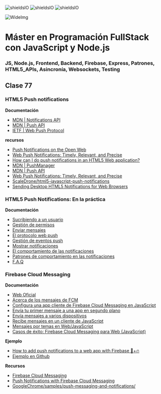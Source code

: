 ![shieldsIO](https://img.shields.io/github/issues/Fictizia/Master-en-programacion-fullstack-con-JavaScript-y-Node.js_ed3.svg)
![shieldsIO](https://img.shields.io/github/forks/Fictizia/Master-en-programacion-fullstack-con-JavaScript-y-Node.js_ed3.svg)
![shieldsIO](https://img.shields.io/github/stars/Fictizia/Master-en-programacion-fullstack-con-JavaScript-y-Node.js_ed3.svg)

![WideImg](http://fictizia.com/img/github/Fictizia-plan-estudios-github.jpg)

# Máster en Programación FullStack con JavaScript y Node.js
### JS, Node.js, Frontend, Backend, Firebase, Express, Patrones, HTML5_APIs, Asincronía, Websockets, Testing

## Clase 77

### HTML5 Push notifications

**Documentación**
- [MDN | Notifications API](https://developer.mozilla.org/en-US/docs/Web/API/Notifications_API)
- [MDN | Push API](https://developer.mozilla.org/en-US/docs/Web/API/Push_API)
- [IETF | Web Push Protocol](https://tools.ietf.org/html/draft-ietf-webpush-protocol)

**recursos**
- [Push Notifications on the Open Web](https://developers.google.com/web/updates/2015/03/push-notifications-on-the-open-web)
- [Web Push Notifications: Timely, Relevant, and Precise](https://developers.google.com/web/fundamentals/push-notifications/)
- [How can I do push notifications in an HTML5 Web application?](https://stackoverflow.com/a/32502379)
- [MDN | PushManager](https://developer.mozilla.org/en-US/docs/Web/API/PushManager)
- [MDN | Push API](https://developer.mozilla.org/en-US/docs/Web/API/Push_API)
- [Web Push Notifications: Timely, Relevant, and Precise](https://developers.google.com/web/fundamentals/push-notifications/)
- [ScaleDrone/html5-javascript-push-notifications](https://github.com/ScaleDrone/html5-javascript-push-notifications)
- [Sending Desktop HTML5 Notifications for Web Browsers](https://www.pubnub.com/blog/sending-desktop-html5-notifications-for-web-browsers-with-pubnub/)


### HTML5 Push Notifications: En la práctica

**Documentación**
- [Sucribiendo a un usuario](https://developers.google.com/web/fundamentals/push-notifications/subscribing-a-user)
- [Gestión de permisos](https://developers.google.com/web/fundamentals/push-notifications/permission-ux)
- [Enviar mensajes](https://developers.google.com/web/fundamentals/push-notifications/sending-messages-with-web-push-libraries)
- [El protocolo web push](https://developers.google.com/web/fundamentals/push-notifications/web-push-protocol)
- [Gestión de eventos push](https://developers.google.com/web/fundamentals/push-notifications/handling-messages)
- [Mostrar notificaciones](https://developers.google.com/web/fundamentals/push-notifications/display-a-notification)
- [El comportamiento de las notificaciones](https://developers.google.com/web/fundamentals/push-notifications/notification-behaviour)
- [Patrones de comportamiento en las notificaciones](https://developers.google.com/web/fundamentals/push-notifications/common-notification-patterns)
- [F.A.Q](https://developers.google.com/web/fundamentals/push-notifications/faq)


### Firebase Cloud Messaging

**Documentación**
- [Web Oficial](https://firebase.google.com/docs/cloud-messaging/?hl=es-419)
- [Acerca de los mensajes de FCM](https://firebase.google.com/docs/cloud-messaging/concept-options?hl=es-419)
- [Configura una app cliente de Firebase Cloud Messaging en JavaScript](https://firebase.google.com/docs/cloud-messaging/js/client?hl=es-419)
- [Envía tu primer mensaje a una app en segundo plano](https://firebase.google.com/docs/cloud-messaging/js/first-message?hl=es-419)
- [Envía mensajes a varios dispositivos](https://firebase.google.com/docs/cloud-messaging/js/send-multiple?hl=es-419)
- [Recibe mensajes en un cliente de JavaScript](https://firebase.google.com/docs/cloud-messaging/js/receive?hl=es-419)
- [Mensajes por temas en Web/JavaScript](https://firebase.google.com/docs/cloud-messaging/js/topic-messaging?hl=es-419)
- [Casos de éxito: Firebase Cloud Messaging para Web (JavaScript)](https://firebase.google.com/docs/cloud-messaging/js/case-studies?hl=es-419)

**Ejemplo**
- [How to add push notifications to a web app with Firebase 🔔+🔥](https://medium.freecodecamp.org/how-to-add-push-notifications-to-a-web-app-with-firebase-528a702e13e1)
- [Ejemplo en Github](https://github.com/Leocardoso94/push-notification-demo)

**Recursos**
- [Firebase Cloud Messaging](https://firebase.google.com/docs/cloud-messaging/?hl=es-419)
- [Push Notifications with Firebase Cloud Messaging](https://www.pluralsight.com/guides/push-notifications-with-firebase-cloud-messaging)
- [GoogleChrome/samples/push-messaging-and-notifications/](https://github.com/GoogleChrome/samples/tree/gh-pages/push-messaging-and-notifications)

